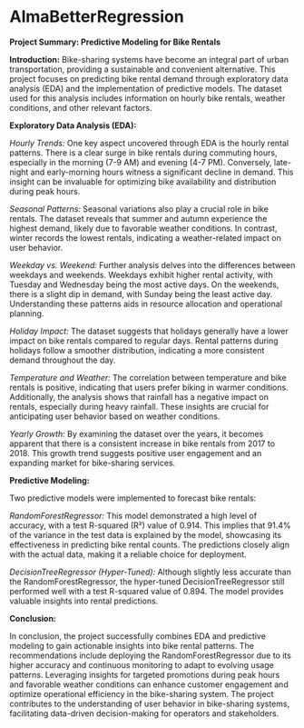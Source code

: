 # AlmaBetterRegression

**Project Summary: Predictive Modeling for Bike Rentals**

**Introduction:**
Bike-sharing systems have become an integral part of urban transportation, providing a sustainable and convenient alternative. This project focuses on predicting bike rental demand through exploratory data analysis (EDA) and the implementation of predictive models. The dataset used for this analysis includes information on hourly bike rentals, weather conditions, and other relevant factors.

**Exploratory Data Analysis (EDA):**

*Hourly Trends:* One key aspect uncovered through EDA is the hourly rental patterns. There is a clear surge in bike rentals during commuting hours, especially in the morning (7-9 AM) and evening (4-7 PM). Conversely, late-night and early-morning hours witness a significant decline in demand. This insight can be invaluable for optimizing bike availability and distribution during peak hours.

*Seasonal Patterns:* Seasonal variations also play a crucial role in bike rentals. The dataset reveals that summer and autumn experience the highest demand, likely due to favorable weather conditions. In contrast, winter records the lowest rentals, indicating a weather-related impact on user behavior.

*Weekday vs. Weekend:* Further analysis delves into the differences between weekdays and weekends. Weekdays exhibit higher rental activity, with Tuesday and Wednesday being the most active days. On the weekends, there is a slight dip in demand, with Sunday being the least active day. Understanding these patterns aids in resource allocation and operational planning.

*Holiday Impact:* The dataset suggests that holidays generally have a lower impact on bike rentals compared to regular days. Rental patterns during holidays follow a smoother distribution, indicating a more consistent demand throughout the day.

*Temperature and Weather:* The correlation between temperature and bike rentals is positive, indicating that users prefer biking in warmer conditions. Additionally, the analysis shows that rainfall has a negative impact on rentals, especially during heavy rainfall. These insights are crucial for anticipating user behavior based on weather conditions.

*Yearly Growth:* By examining the dataset over the years, it becomes apparent that there is a consistent increase in bike rentals from 2017 to 2018. This growth trend suggests positive user engagement and an expanding market for bike-sharing services.

**Predictive Modeling:**

Two predictive models were implemented to forecast bike rentals:

*RandomForestRegressor:* This model demonstrated a high level of accuracy, with a test R-squared (R²) value of 0.914. This implies that 91.4% of the variance in the test data is explained by the model, showcasing its effectiveness in predicting bike rental counts. The predictions closely align with the actual data, making it a reliable choice for deployment.

*DecisionTreeRegressor (Hyper-Tuned):* Although slightly less accurate than the RandomForestRegressor, the hyper-tuned DecisionTreeRegressor still performed well with a test R-squared value of 0.894. The model provides valuable insights into rental predictions.

**Conclusion:**

In conclusion, the project successfully combines EDA and predictive modeling to gain actionable insights into bike rental patterns. The recommendations include deploying the RandomForestRegressor due to its higher accuracy and continuous monitoring to adapt to evolving usage patterns. Leveraging insights for targeted promotions during peak hours and favorable weather conditions can enhance customer engagement and optimize operational efficiency in the bike-sharing system. The project contributes to the understanding of user behavior in bike-sharing systems, facilitating data-driven decision-making for operators and stakeholders.
